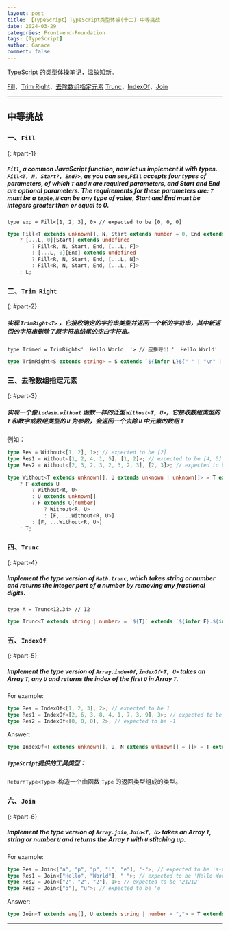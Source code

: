 ```yaml
---
layout: post
title: 【TypeScript】TypeScript类型体操(十二) 中等挑战
date: 2024-03-29
categories: Front-end-Foundation
tags: [TypeScript]
author: Ganace
comment: false
---
```


TypeScript 的类型体操笔记，温故知新。

[Fill](#part-1)、[Trim Right](#part-2)、[去除数组指定元素](#part-3)
[Trunc](#part-4)、[IndexOf](#part-5)、[Join](#part-6)

---

## 中等挑战

### 一、`Fill`

{: #part-1}

##### `Fill`, a common JavaScript function, now let us implement it with types. `Fill<T, N, Start?, End?>`, as you can see,`Fill` accepts four types of parameters, of which `T` and `N` are required parameters, and Start and End are optional parameters. The requirements for these parameters are: `T` must be a `tuple`, `N` can be any type of value, Start and End must be integers greater than or equal to 0.

`type exp = Fill<[1, 2, 3], 0> // expected to be [0, 0, 0]`

```ts
type Fill<T extends unknown[], N, Start extends number = 0, End extends number = T["length"], L extends any[] = []> = T extends [infer F, ...infer R]
    ? [...L, 0][Start] extends undefined
        ? Fill<R, N, Start, End, [...L, F]>
        : [...L, 0][End] extends undefined
        ? Fill<R, N, Start, End, [...L, N]>
        : Fill<R, N, Start, End, [...L, F]>
    : L;
```

### 二、`Trim Right`

{: #part-2}

##### 实现 `TrimRight<T>` ，它接收确定的字符串类型并返回一个新的字符串，其中新返回的字符串删除了原字符串结尾的空白字符串。

`type Trimed = TrimRight<'  Hello World  '> // 应推导出 '  Hello World'`

```ts
type TrimRight<S extends string> = S extends `${infer L}${" " | "\n" | "\t"}` ? TrimRight<L> : S;
```

### 三、去除数组指定元素

{: #part-3}

##### 实现一个像 `Lodash.without` 函数一样的泛型 `Without<T, U>`，它接收数组类型的 `T` 和数字或数组类型的 `U` 为参数，会返回一个去除 `U` 中元素的数组 `T`

例如：

```ts
type Res = Without<[1, 2], 1>; // expected to be [2]
type Res1 = Without<[1, 2, 4, 1, 5], [1, 2]>; // expected to be [4, 5]
type Res2 = Without<[2, 3, 2, 3, 2, 3, 2, 3], [2, 3]>; // expected to be []
```

```ts
type Without<T extends unknown[], U extends unknown | unknown[]> = T extends [infer F, ...infer R]
    ? F extends U
        ? Without<R, U>
        : U extends unknown[]
        ? F extends U[number]
            ? Without<R, U>
            : [F, ...Without<R, U>]
        : [F, ...Without<R, U>]
    : T;
```

### 四、`Trunc`

{: #part-4}

##### Implement the type version of `Math.trunc`, which takes string or number and returns the integer part of a number by removing any fractional digits.

`type A = Trunc<12.34> // 12`

```ts
type Trunc<T extends string | number> = `${T}` extends `${infer F}.${infer _}` ? (F extends "" ? "0" : F) : `${T}`;
```

### 五、`IndexOf`

{: #part-5}

##### Implement the type version of `Array.indexOf`, `indexOf<T, U>` takes an Array `T`, any `U` and returns the index of the first `U` in Array `T`.

For example:

```ts
type Res = IndexOf<[1, 2, 3], 2>; // expected to be 1
type Res1 = IndexOf<[2, 6, 3, 8, 4, 1, 7, 3, 9], 3>; // expected to be 2
type Res2 = IndexOf<[0, 0, 0], 2>; // expected to be -1
```

Answer:

```ts
type IndexOf<T extends unknown[], U, N extends unknown[] = []> = T extends [infer F, ...infer R] ? (Equal<F, U> extends true ? N["length"] : IndexOf<R, U, [...N, F]>) : -1;
```

##### `TypeScript`提供的工具类型：

`ReturnType<Type>` 构造一个由函数 `Type` 的返回类型组成的类型。

### 六、`Join`

{: #part-6}

##### Implement the type version of `Array.join`, `Join<T, U>` takes an Array `T`, string or number `U` and returns the Array `T` with `U` stitching up.

For example:

```ts
type Res = Join<["a", "p", "p", "l", "e"], "-">; // expected to be 'a-p-p-l-e'
type Res1 = Join<["Hello", "World"], " ">; // expected to be 'Hello World'
type Res2 = Join<["2", "2", "2"], 1>; // expected to be '21212'
type Res3 = Join<["o"], "u">; // expected to be 'o'
```

Answer:

```ts
type Join<T extends any[], U extends string | number = ","> = T extends [infer F extends string, ...infer R] ? (R["length"] extends 0 ? `${F}` : `${F}${U}${Join<R, U>}`) : "";
```

---
